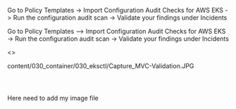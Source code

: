 Go to Policy Templates -> Import Configuration Audit Checks for AWS EKS -> Run the configuration audit scan -> Validate your findings under Incidents


Go to Policy Templates --> Import Configuration Audit Checks for AWS EKS -> Run the configuration audit scan -> Validate your findings under Incidents


<<Show EKS Cluster Configured in AWS>>


content/030_container/030_eksctl/Capture_MVC-Validation.JPG
```



```


Here need to add my image file 



